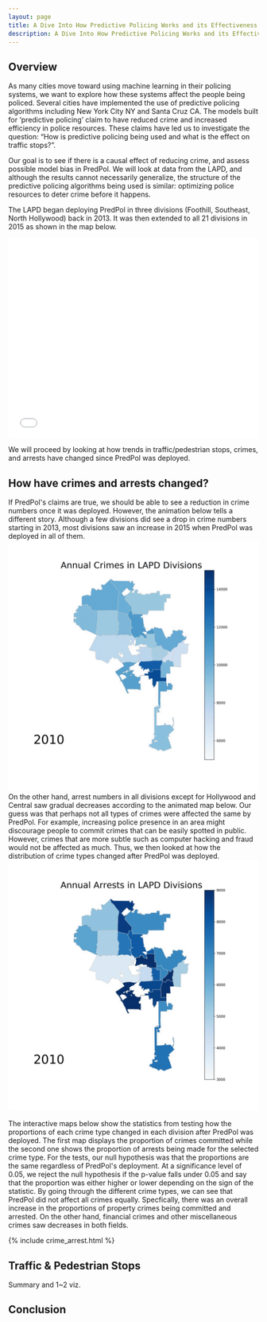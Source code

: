 ```yaml
---
layout: page
title: A Dive Into How Predictive Policing Works and its Effectiveness
description: A Dive Into How Predictive Policing Works and its Effectiveness
---
```

## Overview
As many cities move toward using machine learning in their policing systems, we want to explore how these systems affect the people being policed. Several cities have implemented the use of predictive policing algorithms including New York City NY and Santa Cruz CA. The models built for ‘predictive policing’ claim to have reduced crime and increased efficiency in police resources. These claims have led us to  investigate the question:  “How is predictive policing being used and what is the effect on traffic stops?”. 

Our goal is to see if there is a causal effect of reducing crime, and assess possible model bias in PredPol. We will look at data from the LAPD, and although the results cannot necessarily generalize, the structure of the predictive policing algorithms being used is similar: optimizing police resources to deter crime before it happens. 

The LAPD began deploying PredPol in three divisions (Foothill, Southeast, North Hollywood) back in 2013. It was then extended to all 21 divisions in 2015 as shown in the map below.

<style>.embed-container {position: relative; padding-bottom: 80%; height: 0; max-width: 100%;} .embed-container iframe, .embed-container object, .embed-container iframe{position: absolute; top: 0; left: 0; width: 100%; height: 100%;} small{position: absolute; z-index: 40; bottom: 0; margin-bottom: -15px;}</style><div class="embed-container"><iframe width="500" height="400" frameborder="0" scrolling="no" marginheight="0" marginwidth="0" title="DSC180B_Viz_Intro" src="//ucsdonline.maps.arcgis.com/apps/Embed/index.html?webmap=2d68197739f54884b4d81f9329bb0376&extent=-118.7307,33.7142,-118.0585,34.4002&zoom=true&previewImage=false&scale=true&legend=true&disable_scroll=false&theme=light"></iframe></div>

We will proceed by looking at how trends in traffic/pedestrian stops, crimes, and arrests have changed since PredPol was deployed.

## How have crimes and arrests changed?
If PredPol's claims are true, we should be able to see a reduction in crime numbers once it was deployed. However, the animation below tells a different story. Although a few divisions did see a drop in crime numbers starting in 2013, most divisions saw an increase in 2015 when PredPol was deployed in all of them.
![Annual Crimes in LA](/assets/ezgif.com-gif-maker.gif)
On the other hand, arrest numbers in all divisions except for Hollywood and Central saw gradual decreases according to the animated map below. Our guess was that perhaps not all types of crimes were affected the same by PredPol. For example, increasing police presence in an area might discourage people to commit crimes that can be easily spotted in public. However, crimes that are more subtle such as computer hacking and fraud would not be affected as much. Thus, we then looked at how the distribution of crime types changed after PredPol was deployed.
![Annual Arrests in LA](/assets/arrests_animated.gif)

The interactive maps below show the statistics from testing how the proportions of each crime type changed in each division after PredPol was deployed. The first map displays the proportion of crimes committed while the second one shows the proportion of arrests being made for the selected crime type. For the tests, our null hypothesis was that the proportions are the same regardless of PredPol's deployment. At a significance level of 0.05, we reject the null hypothesis if the p-value falls under 0.05 and say that the proportion was either higher or lower depending on the sign of the statistic. By going through the different crime types, we can see that PredPol did not affect all crimes equally. Specfically, there was an overall increase in the proportions of property crimes being committed and arrested. On the other hand, financial crimes and other miscellaneous crimes saw decreases in both fields.

{% include crime_arrest.html %}

## Traffic & Pedestrian Stops
Summary and 1~2 viz.


## Conclusion
